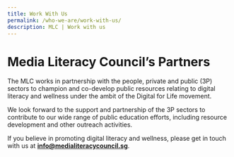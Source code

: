 ```yaml
---
title: Work With Us
permalink: /who-we-are/work-with-us/
description: MLC | Work with us
---
```

# Media Literacy Council’s Partners

The MLC works in partnership with the people, private and public (3P) sectors to champion and co-develop public resources relating to digital literacy and wellness under the ambit of the Digital for Life movement.
  
We look forward to the support and partnership of the 3P sectors to contribute to our wide range of public education efforts, including resource development and other outreach activities.  
  
If you believe in promoting digital literacy and wellness, please get in touch with us at **[info@medialiteracycouncil.sg](mailto:info@medialiteracycouncil.sg)**.